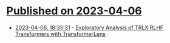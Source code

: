 # [Published on 2023-04-06](index.md)

* [2023-04-06, 18:35:31](https://lobste.rs/s/ytr2mr/exploratory_analysis_trlx_rlhf) - [Exploratory Analysis of TRLX RLHF Transformers with TransformerLens](https://blog.eleuther.ai/trlx-exploratory-analysis/)
